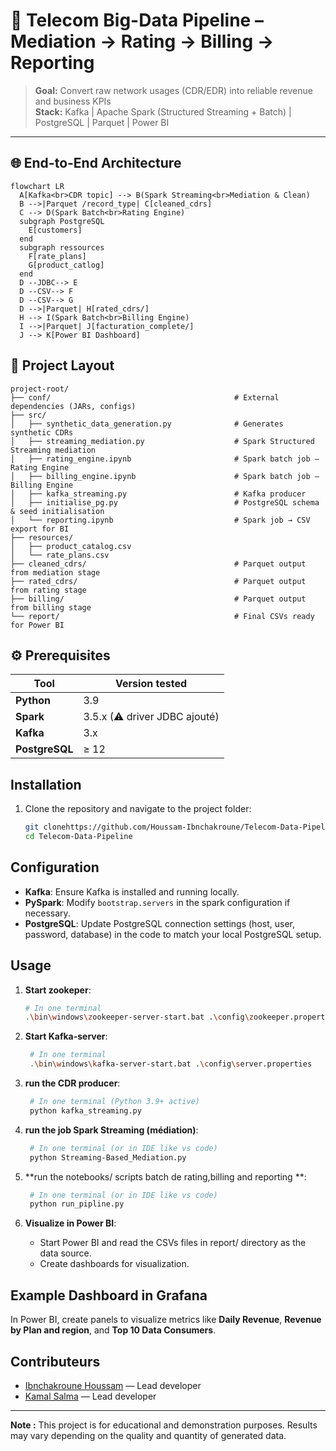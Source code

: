 # 📡 Telecom Big-Data Pipeline – Mediation → Rating → Billing → Reporting

> **Goal:** Convert raw network usages (CDR/EDR) into reliable revenue and business KPIs  
> **Stack:** Kafka | Apache Spark (Structured Streaming + Batch) | PostgreSQL | Parquet | Power BI  

---

## 🌐 End-to-End Architecture

```mermaid
flowchart LR
  A[Kafka<br>CDR topic] --> B(Spark Streaming<br>Mediation & Clean)
  B -->|Parquet /record_type| C[cleaned_cdrs]
  C --> D(Spark Batch<br>Rating Engine)
  subgraph PostgreSQL
    E[customers]
  end
  subgraph ressources
    F[rate_plans]
    G[product_catlog]
  end
  D --JDBC--> E
  D --CSV--> F
  D --CSV--> G
  D -->|Parquet| H[rated_cdrs/]
  H --> I(Spark Batch<br>Billing Engine)
  I -->|Parquet| J[facturation_complete/]
  J --> K[Power BI Dashboard]
```
## 📂 Project Layout
```
project-root/
├── conf/                                         # External dependencies (JARs, configs)
├── src/
│   ├── synthetic_data_generation.py              # Generates synthetic CDRs
│   ├── streaming_mediation.py                    # Spark Structured Streaming mediation
│   ├── rating_engine.ipynb                       # Spark batch job – Rating Engine
│   ├── billing_engine.ipynb                      # Spark batch job – Billing Engine
│   ├── kafka_streaming.py                        # Kafka producer
│   ├── initialise_pg.py                          # PostgreSQL schema & seed initialisation
│   └── reporting.ipynb                           # Spark job → CSV export for BI
├── resources/
│   ├── product_catalog.csv
│   └── rate_plans.csv
├── cleaned_cdrs/                                 # Parquet output from mediation stage
├── rated_cdrs/                                   # Parquet output from rating stage
├── billing/                                      # Parquet output from billing stage
└── report/                                       # Final CSVs ready for Power BI
```
## ⚙️ Prerequisites
| Tool                 | Version tested               |
| -------------------- | ---------------------------- |
| **Python**           | 3.9                         |
| **Spark**            | 3.5.x (⚠ driver JDBC ajouté) |
| **Kafka**            | 3.x                          |
| **PostgreSQL**       | ≥ 12                         |

## Installation

1. Clone the repository and navigate to the project folder:
    ```bash
    git clonehttps://github.com/Houssam-Ibnchakroune/Telecom-Data-Pipeline.git
    cd Telecom-Data-Pipeline
    ```


## Configuration

- **Kafka**: Ensure Kafka is installed and running locally.
- **PySpark**:  Modify `bootstrap.servers` in the spark configuration if necessary.
- **PostgreSQL**: Update PostgreSQL connection settings (host, user, password, database) in the code to match your local PostgreSQL setup.

## Usage

1. **Start zookeper**:
    ```bash
    # In one terminal
    .\bin\windows\zookeeper-server-start.bat .\config\zookeeper.properties
    ```
    
2. **Start Kafka-server**:
   ```bash
    # In one terminal
    .\bin\windows\kafka-server-start.bat .\config\server.properties
    ```
   
3. **run the CDR producer**:
   ```bash
    # In one terminal (Python 3.9+ active)
    python kafka_streaming.py
   
4. **run the job Spark Streaming (médiation)**:
   ```bash
    # In one terminal (or in IDE like vs code)
    python Streaming-Based_Mediation.py
   
5. **run the notebooks/ scripts batch de rating,billing and reporting **:
   ```bash
    # In one terminal (or in IDE like vs code)
    python run_pipline.py
6. **Visualize in Power BI**:
    - Start Power BI and read the CSVs files in report/ directory as the data source.
    - Create dashboards for  visualization.


## Example Dashboard in Grafana

In Power BI, create panels to visualize metrics like **Daily Revenue**, **Revenue by Plan and region**, and **Top 10 Data Consumers**.



## Contributeurs

- [Ibnchakroune Houssam](https://github.com/houssam-ibnchakroune) — Lead developer  
- [Kamal Salma](https://github.com/SALMAKAMAL21) — Lead developer
  
---

**Note :** This project is for educational and demonstration purposes. Results may vary depending on the quality and quantity of generated data.

